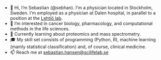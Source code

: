- 👋 Hi, I’m Sebastian (@sebhan). I'm a physician located in Stockholm, Sweden. I'm employed as a physician at Dalen hospital, in parallel to a position at the [Lehtiö lab].
- 🔎 I’m interested in cancer biology, pharmacology, and computational methods in the life sciences.
- 🌱 Currently learning about proteomics and mass spectrometry.
- 🎓 My skill set consists of programming (Python, R), machine learning (mainly statistical classification) and, of course, clinical medicine.
- 📫 Reach me at sebastian.hansen@scilifelab.se

[Lehtiö lab]: https://ki.se/en/onkpat/janne-lehtios-group

<!---
sebhan/sebhan is a ✨ special ✨ repository because its `README.md` (this file) appears on your GitHub profile.
You can click the Preview link to take a look at your changes.
--->
